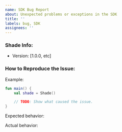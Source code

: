 ```yaml
---
name: SDK Bug Report
about: Unexpected problems or exceptions in the SDK
title: ''
labels: bug, SDK
assignees: ''
---
```


### Shade Info:
 - Version: [1.0.0, etc]

### How to Reproduce the Issue:

Example:
```kotlin
fun main() {
    val shade = Shade()

    // TODO: Show what caused the issue.
}
```

Expected behavior:

Actual behavior:

